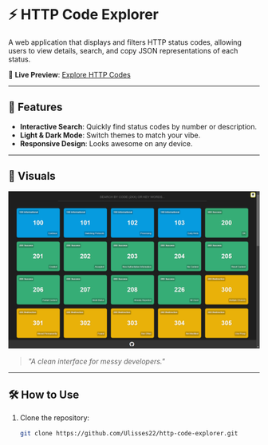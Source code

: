 # ⚡ HTTP Code Explorer

A web application that displays and filters HTTP status codes, allowing users to view details, search, and copy JSON representations of each status.

🔗 **Live Preview**: [Explore HTTP Codes](https://ulisses22.github.io/http-code-explorer/)

---

## 🌌 Features

- **Interactive Search**: Quickly find status codes by number or description.  
- **Light & Dark Mode**: Switch themes to match your vibe.  
- **Responsive Design**: Looks awesome on any device.

---

## 🎨 Visuals

![HTTP Code Explorer Screenshot](https://github.com/Ulisses22/http-code-explorer/blob/5b9ca44fa22ea22581012d9a82463af6a5d7905a/screenshot.png)

> *"A clean interface for messy developers."*

---

## 🛠️ How to Use

1. Clone the repository:
   ```bash
   git clone https://github.com/Ulisses22/http-code-explorer.git
